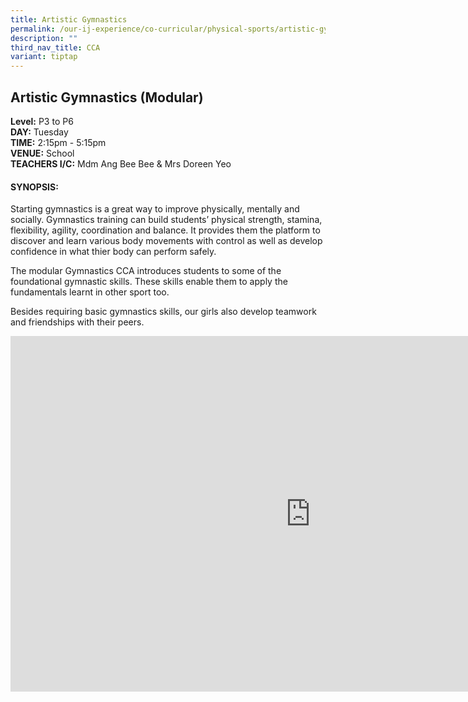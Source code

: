 ```yaml
---
title: Artistic Gymnastics
permalink: /our-ij-experience/co-curricular/physical-sports/artistic-gymnastics/
description: ""
third_nav_title: CCA
variant: tiptap
---
```

<h2>Artistic Gymnastics (Modular)</h2>
<p><strong>Level:</strong>&nbsp;P3 to P6
<br><strong>DAY:</strong>&nbsp;Tuesday
<br><strong>TIME:</strong>&nbsp;2:15pm - 5:15pm
<br><strong>VENUE:</strong>&nbsp;School
<br><strong>TEACHERS I/C:</strong>&nbsp;Mdm Ang Bee Bee &amp; Mrs Doreen Yeo</p>
<h4>SYNOPSIS:</h4>
<p>Starting gymnastics is a great way to improve physically, mentally and
socially. Gymnastics training can build students’ physical strength, stamina,
flexibility, agility, coordination and balance. It provides them the platform
to discover and learn various body movements with control as well as develop
confidence in what thier body can perform safely.</p>
<p>The modular Gymnastics CCA introduces students to some of the foundational
gymnastic skills. These skills enable them to apply the fundamentals learnt
in other sport too.</p>
<p>Besides requiring basic gymnastics skills, our girls also develop teamwork
and friendships with their peers.</p>
<div class="iframe-wrapper">
<iframe height="569" width="960" allowfullscreen="true" frameborder="0" src="https://docs.google.com/presentation/d/e/2PACX-1vRIZO74RMwSA4lwliJg549786GWU7_dElN2qpCjZIORFITYpcQFOFNk0oajIk-q3aLAO9gJCPWUdTAb/embed?start=true&amp;loop=false&amp;delayms=5000"></iframe>
</div>
<p></p>